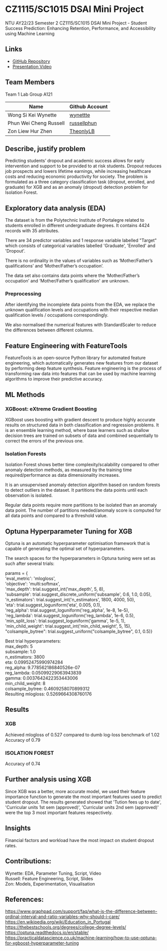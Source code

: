 # CZ1115/SC1015 DSAI Mini Project

NTU AY22/23 Semester 2 CZ1115/SC1015 DSAI Mini Project - Student Success Prediction: Enhancing Retention, Performance, and Accessibility using Machine Learning

## Links

- [GitHub Repository](https://github.com/TheonlyLB/CZ1115-Project)
- [Presentation Video](https://youtu.be/vmEp6Zl6Hs0)

## Team Members

Team 1 Lab Group A121

| Name         | Github Account                                  |
|--------------|-------------------------------------------------|
| Wong Si Kei Wynette     | [wynettte](https://github.com/wynettte)          
| Phun Wei Cheng Russell | [russellphun](https://github.com/russellphun) 
| Zon Liew Hur Zhen  | [TheonlyLB](https://github.com/TheonlyLB)
  
## Describe, justify problem
Predicting students’ dropout and academic success allows for early intervention and support to be provided to at risk students. Dropout reduces job prospects and lowers lifetime earnings, while increasing healthcare costs and reducing economic productivity for society. The problem is formulated as a three category classification task (dropout, enrolled, and graduate) for XGB and as an anomaly (dropout) detection problem for Isolation Forest.

## Exploratory data analysis (EDA)
The dataset is from the Polytechnic Institute of Portalegre related to students enrolled in different undergraduate degrees. It contains 4424 records with 35 attributes. 

There are 34 predictor variables and 1 response variable labelled "Target" which consists of categorical variables labelled 'Graduate', 'Enrolled' and 'Dropout'.

There is no ordinality in the values of variables such as ‘Mother/Father’s qualifications’ and ‘Mother/Father’s occupation’.

The data set also contains data points where the ‘Mother/Father’s occupation’ and ‘Mother/Father’s qualification' are unknown.

### Preprocessing
After identifying the incomplete data points from the EDA, we replace the unknown qualification levels and occupations with their respective median qualification levels / occupations correspondingly. 

We also normalised the numerical features with StandardScaler to reduce the differences between different columns.

## Feature Engineering with FeatureTools

FeatureTools is an open-source Python library for automated feature engineering, which automatically generates new features from our dataset by performing deep feature synthesis. Feature engineering is the process of transforming raw data into features that can be used by machine learning algorithms to improve their predictive accuracy.

## ML Methods
### XGBoost: eXtreme Gradient Boosting
XGBoost uses boosting with gradient descent to produce highly accurate results on structured data in both classification and regression problems. It is an ensemble learning method, where base learners such as shallow decision trees are trained on subsets of data and combined sequentially to correct the errors of the previous one.

### Isolation Forests
Isolation Forest shows better time complexity/scalability compared to other anomaly detection methods, as measured by the training time required/performance as data dimensionality increases. 

It is an unsupervised anomaly detection algorithm based on random forests to detect outliers in the dataset. It partitions the data points until each observation is isolated.

Regular data points require more partitions to be isolated than an anomaly data point. The number of partitions needed/anomaly score is computed for all data points and compared to a threshold value.

## Optuna Hyperparameter Tuning for XGB
Optuna is an automatic hyperparameter optimisation framework that is capable of generating the optimal set of hyperparameters.

The search spaces for the hyperparameters in Optuna tuning were set as such after several trials:

params = {<br>
        'eval_metric': 'mlogloss', <br>
        'objective': 'multi:softmax',<br>
        'max_depth': trial.suggest_int('max_depth', 5, 8),<br>
        'subsample': trial.suggest_discrete_uniform('subsample', 0.6, 1.0, 0.05),<br>
        'n_estimators': trial.suggest_int('n_estimators', 1800, 4000, 50),<br>
        'eta': trial.suggest_loguniform('eta', 0.005, 0.1),<br>
        'reg_alpha': trial.suggest_loguniform('reg_alpha', 1e-8, 1e-5),<br>
        'reg_lambda': trial.suggest_loguniform('reg_lambda', 1e-6, 0.5),<br>
        'min_split_loss': trial.suggest_loguniform('gamma', 1e-5, 1), <br>
        'min_child_weight': trial.suggest_int('min_child_weight', 5, 15),<br>
        "colsample_bytree": trial.suggest_uniform("colsample_bytree", 0.1, 0.5)}<br>

Best trial hyperparameters:<br>
    max_depth: 5<br>
    subsample: 1.0<br>
    n_estimators: 3800<br>
    eta: 0.09952475990974284<br>
    reg_alpha: 9.778562186840526e-07<br>
    reg_lambda: 0.05099229063943839<br>
    gamma: 0.0037642422353443006<br>
    min_child_weight: 8<br>
    colsample_bytree: 0.4609258070899312<br>
Resulting mlogloss: 0.5269664308760176<br>

## Results 
### XGB
Achieved mlogloss of 0.527 compared to dumb log-loss benchmark of 1.02 <br>
Accuracy of 0.79

### ISOLATION FOREST
Accuracy of 0.74

## Further analysis using XGB
Since XGB was a better, more accurate model, we used their feature importance function to generate the most important features used to predict student dropout. The results generated showed that 'Tution fees up to date', 'Curricular units 1st sem (approved)', 'Curricular units 2nd sem (approved)' were the top 3 most important features respectively. 

## Insights
Financial factors and workload have the most impact on student dropout rates.

## Contributions:
Wynette: EDA, Parameter Tuning, Script, Video<br>
Russell: Feature Engineering, Script, Slides<br>
Zon: Models, Experimentation, Visualisation<br>

## References: 
https://www.graphpad.com/support/faq/what-is-the-difference-between-ordinal-interval-and-ratio-variables-why-should-i-care/
https://en.wikipedia.org/wiki/Education_in_Portugal
https://thebestschools.org/degrees/college-degree-levels/
https://optuna.readthedocs.io/en/stable/
https://practicaldatascience.co.uk/machine-learning/how-to-use-optuna-for-xgboost-hyperparameter-tuning


